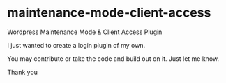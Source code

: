 # maintenance-mode-client-access
Wordpress Maintenance Mode &amp; Client Access Plugin


I just wanted to create a login plugin of my own.

You may contribute or take the code and build out on it. Just let me know. 

Thank you